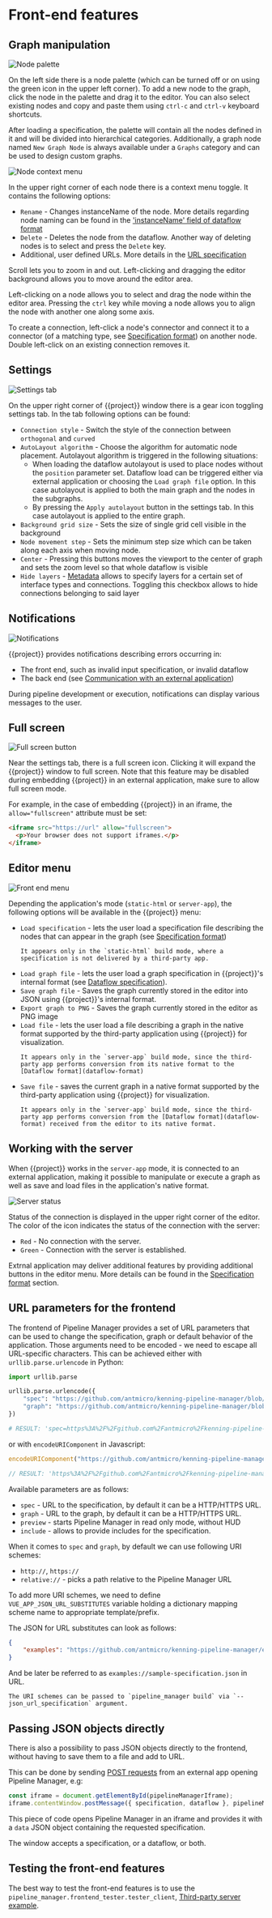 # Front-end features

## Graph manipulation

![Node palette](img/node-palette.png)

On the left side there is a node palette (which can be turned off or on using the green icon in the upper left corner).
To add a new node to the graph, click the node in the palette and drag it to the editor.
You can also select existing nodes and copy and paste them using `ctrl-c` and `ctrl-v` keyboard shortcuts.

After loading a specification, the palette will contain all the nodes defined in it and will be divided into hierarchical categories.
Additionally, a graph node named `New Graph Node` is always available under a `Graphs` category and can be used to design custom graphs.

![Node context menu](img/node-context-menu.png)

In the upper right corner of each node there is a context menu toggle. It contains the following options:
* `Rename` - Changes instanceName of the node. More details regarding node naming can be found in the ['instanceName' field of dataflow format](project:dataflow-format.md#node)
* `Delete` - Deletes the node from the dataflow. Another way of deleting nodes is to select and press the `Delete` key.
* Additional, user defined URLs. More details in the [URL specification](project:specification-format.md#url-class)

Scroll lets you to zoom in and out.
Left-clicking and dragging the editor background allows you to move around the editor area.

Left-clicking on a node allows you to select and drag the node within the editor area. Pressing the `ctrl` key while moving a node allows you to align the node with another one along some axis.

To create a connection, left-click a node's connector and connect it to a connector (of a matching type, see [Specification format](specification-format)) on another node.
Double left-click on an existing connection removes it.

## Settings

![Settings tab](img/settings-tab.png)

On the upper right corner of {{project}} window there is a gear icon toggling settings tab. In the tab following options can be found:
* `Connection style` - Switch the style of the connection between `orthogonal` and `curved`
* `AutoLayout algorithm` - Choose the algorithm for automatic node placement. Autolayout algorithm is triggered in the following situations:
  * When loading the dataflow autolayout is used to place nodes without the `position` parameter set. Dataflow load can be triggered either via external application or
  choosing the `Load graph file` option. In this case autolayout is applied to both the main graph and the nodes in the subgraphs.
  * By pressing the `Apply autolayout` button in the settings tab. In this case autolayout is applied to the entire graph.
* `Background grid size` - Sets the size of single grid cell visible in the background
* `Node movement step` - Sets the minimum step size which can be taken along each axis when moving node.
* `Center` - Pressing this buttons moves the viewport to the center of graph and sets the zoom level so that whole dataflow is visible
* `Hide layers` - [Metadata](project:specification-format.md#layer) allows to specify layers for a certain set of interface types and connections. Toggling this checkbox allows to hide
connections belonging to said layer

## Notifications

![Notifications](img/notifications.png)

{{project}} provides notifications describing errors occurring in:

* The front end, such as invalid input specification, or invalid dataflow
* The back end (see [Communication with an external application](external-app-communication))

During pipeline development or execution, notifications can display various messages to the user.

## Full screen

![Full screen button](img/fullscreen.png)

Near the settings tab, there is a full screen icon. Clicking it will expand the {{project}} window to full screen.
Note that this feature may be disabled during embedding {{project}} in an external application, make sure to allow full screen mode.

For example, in the case of embedding {{project}} in an iframe, the `allow="fullscreen"` attribute must be set:
```html
<iframe src="https://url" allow="fullscreen">
  <p>Your browser does not support iframes.</p>
</iframe>
```

## Editor menu

![Front end menu](img/frontend-menu.png)

Depending the application's mode (`static-html` or `server-app`), the following options will be available in the {{project}} menu:

* `Load specification` - lets the user load a specification file describing the nodes that can appear in the graph (see [Specification format](specification-format))
  ```{note}
  It appears only in the `static-html` build mode, where a specification is not delivered by a third-party app.
  ```
* `Load graph file` - lets the user load a graph specification in {{project}}'s internal format (see [Dataflow specification](dataflow-format)).
* `Save graph file` - Saves the graph currently stored in the editor into JSON using {{project}}'s internal format.
* `Export graph to PNG` - Saves the graph currently stored in the editor as PNG image
* `Load file` - lets the user load a file describing a graph in the native format supported by the third-party application using {{project}} for visualization.
  ```{note}
  It appears only in the `server-app` build mode, since the third-party app performs conversion from its native format to the [Dataflow format](dataflow-format)
  ```
* `Save file` - saves the current graph in a native format supported by the third-party application using {{project}} for visualization.
  ```{note}
  It appears only in the `server-app` build mode, since the third-party app performs conversion from the [Dataflow format](dataflow-format) received from the editor to its native format.
  ```

## Working with the server

When {{project}} works in the `server-app` mode, it is connected to an external application, making it possible to manipulate or execute a graph as well as save and load files in the application's native format.

![Server status](img/frontend-server-status.png)

Status of the connection is displayed in the upper right corner of the editor.
The color of the icon indicates the status of the connection with the server:

* `Red` - No connection with the server.
* `Green` - Connection with the server is established.

Extrnal application may deliver additional features by providing additional buttons in the editor menu.
More details can be found in the [Specification format](project:specification-format.md#navbar-item) section.

## URL parameters for the frontend

The frontend of Pipeline Manager provides a set of URL parameters that can be used to change the specification, graph or default behavior of the application.
Those arguments need to be encoded - we need to escape all URL-specific characters.
This can be achieved either with `urllib.parse.urlencode` in Python:

```python
import urllib.parse

urllib.parse.urlencode({
    "spec": "https://github.com/antmicro/kenning-pipeline-manager/blob/main/examples/sample-specification.json",
    "graph": "https://github.com/antmicro/kenning-pipeline-manager/blob/main/examples/sample-dataflow.json"
})

# RESULT: 'spec=https%3A%2F%2Fgithub.com%2Fantmicro%2Fkenning-pipeline-manager%2Fblob%2Fmain%2Fexamples%2Fsample-specification.json&graph=https%3A%2F%2Fgithub.com%2Fantmicro%2Fkenning-pipeline-manager%2Fblob%2Fmain%2Fexamples%2Fsample-dataflow.json'
```

or with `encodeURIComponent` in Javascript:

```javascript
encodeURIComponent("https://github.com/antmicro/kenning-pipeline-manager/blob/main/examples/sample-specification.json")

// RESULT: 'https%3A%2F%2Fgithub.com%2Fantmicro%2Fkenning-pipeline-manager%2Fblob%2Fmain%2Fexamples%2Fsample-specification.json'
```

Available parameters are as follows:

* `spec` - URL to the specification, by default it can be a HTTP/HTTPS URL.
* `graph` - URL to the graph, by default it can be a HTTP/HTTPS URL.
* `preview` - starts Pipeline Manager in read only mode, without HUD
* `include` - allows to provide includes for the specification.

When it comes to `spec` and `graph`, by default we can use following URI schemes:

* `http://`, `https://`
* `relative://` - picks a path relative to the Pipeline Manager URL

To add more URI schemes, we need to define `VUE_APP_JSON_URL_SUBSTITUTES` variable holding a dictionary mapping scheme name to appropriate template/prefix.

The JSON for URL substitutes can look as follows:

```json
{
    "examples": "https://github.com/antmicro/kenning-pipeline-manager/examples/{}"
}
```

And be later be referred to as `examples://sample-specification.json` in URL.

```{note}
The URI schemes can be passed to `pipeline_manager build` via `--json_url_specification` argument.
```

## Passing JSON objects directly

There is also a possibility to pass JSON objects directly to the frontend, without having to save them to a file and add to URL.

This can be done by sending [POST requests](https://developer.mozilla.org/en-US/docs/Web/API/Window/postMessage) from an external app opening Pipeline Manager, e.g:

```javascript
const iframe = document.getElementById(pipelineManagerIframe);
iframe.contentWindow.postMessage({ specification, dataflow }, pipelineManagerURL);
```

This piece of code opens Pipeline Manager in an iframe and provides it with a `data` JSON object containing the requested specification.

The window accepts a specification, or a dataflow, or both.


## Testing the front-end features

The best way to test the front-end features is to use the `pipeline_manager.frontend_tester.tester_client`, [Third-party server example](example-server).
